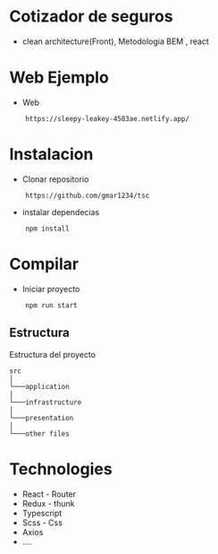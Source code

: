 # Cotizador de seguros

- clean architecture(Front), Metodologia BEM , react

# Web Ejemplo

- Web

```
    https://sleepy-leakey-4583ae.netlify.app/
```

# Instalacion

- Clonar repositorio

```
    https://github.com/gmar1234/tsc
```

- instalar dependecias

```
    npm install
```

# Compilar

- Iniciar proyecto

```
    npm run start
```

## Estructura

Estructura del proyecto

```
src
│
└───application
│
└───infrastructure
│
└───presentation
│
└───other files

```

# Technologies

- React - Router
- Redux - thunk
- Typescript
- Scss - Css
- Axios
- ....

